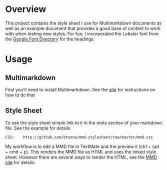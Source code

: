 # Overview #

This project contains the style sheet I use for Multimarkdown documents as well as an example document that provides a good base of content to work with when testing new styles.  For fun, I incorporated the Lobster font from the [Google Font Directory](http://code.google.com/webfonts) for the headings.

# Usage #

## Multimarkdown ##

First you'll need to install Multimarkdown.  See the [site](http://fletcherpenney.net/multimarkdown/) for instructions on how to do that

## Style Sheet ##

To use the style sheet simple link to it in the meta section of your markdown file.  See the example for details

    CSS:    http://github.com/btoone/mmd-stylesheet/raw/master/mmd.css

My workflow is to edit a MMD file in TextMate and the preview it (ctrl + opt + cmd + p).  This renders the MMD file as HTML and uses the linked style sheet.  However there are several ways to render the HTML, see the [MMD site](http://fletcherpenney.net/multimarkdown/) for details.
